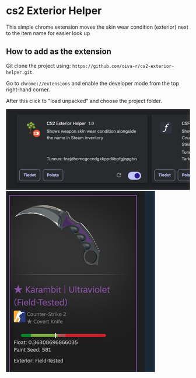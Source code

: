 # cs2 Exterior Helper

This simple chrome extension moves the skin wear condition (exterior) next to the item name for easier look up

## How to add as the extension

Git clone the project using:
`https://github.com/oiva-r/cs2-exterior-helper.git`.

Go to `chrome://extensions` and enable the developer mode from the top right-hand corner.

After this click to "load unpacked" and choose the project folder.

![cs2 Exterior Helper Extension](extension.png)
![Example](example.png)
